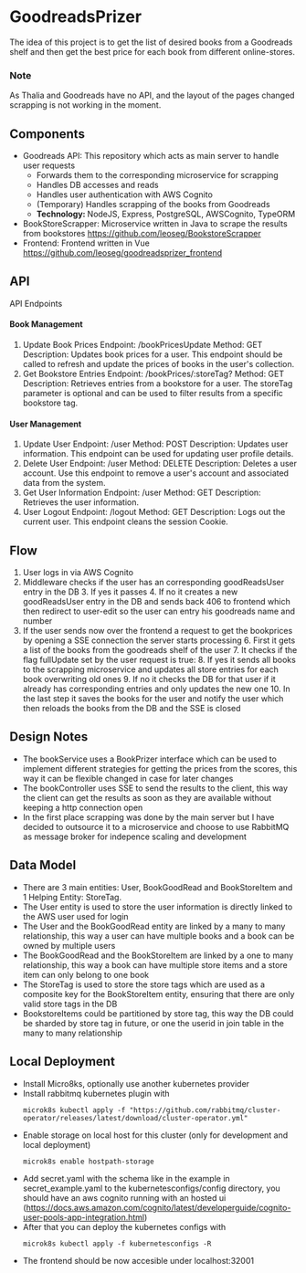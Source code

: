 # GoodreadsPrizer

The idea of this project is to get the list of desired books from
a Goodreads shelf and then get the best price for each book from 
different online-stores.

### Note
As Thalia and Goodreads have no API, and the layout of the pages changed scrapping is not working in the moment. 

## Components
- Goodreads API: This repository which acts as main server to handle user requests
  - Forwards them to the corresponding microservice for scrapping
  - Handles DB accesses and reads
  - Handles user authentication with AWS Cognito
  - (Temporary) Handles scrapping of the books from Goodreads
  - <strong> Technology: </strong> NodeJS, Express, PostgreSQL, AWSCognito, TypeORM
- BookStoreScrapper: Microservice written in Java to scrape the results from bookstores https://github.com/leoseg/BookstoreScrapper
- Frontend: Frontend written in Vue https://github.com/leoseg/goodreadsprizer_frontend
## API
API Endpoints
#### Book Management
1. Update Book Prices
Endpoint: /bookPricesUpdate
Method: GET
Description: Updates book prices for a user. This endpoint should be called to refresh and update the prices of books in the user's collection.
2. Get Bookstore Entries
Endpoint: /bookPrices/:storeTag?
Method: GET
Description: Retrieves entries from a bookstore for a user. The storeTag parameter is optional and can be used to filter results from a specific bookstore tag.
#### User Management
1. Update User
Endpoint: /user
Method: POST
Description: Updates user information. This endpoint can be used for updating user profile details.
2. Delete User
Endpoint: /user
Method: DELETE
Description: Deletes a user account. Use this endpoint to remove a user's account and associated data from the system.
3. Get User Information
Endpoint: /user
Method: GET
Description: Retrieves the user information.
4. User Logout
Endpoint: /logout
Method: GET
Description: Logs out the current user. This endpoint cleans the session Cookie.
## Flow
1. User logs in via AWS Cognito
2. Middleware checks if the user has an corresponding goodReadsUser entry in the DB 
   3. If yes it passes
   4. If no it creates a new goodReadsUser entry in the DB and sends back 406 to frontend which then redirect to user-edit so the user can entry his goodreads name and number
5. If the user sends now over the frontend a request to get the bookprices by opening a SSE connection the server starts processing
   6. First it gets a list of the books from the goodreads shelf of the user
   7. It checks if the flag fullUpdate set by the user request is true:
      8. If yes it sends all books to the scrapping microservice and updates all store entries for each book overwriting old ones
      9. If no it checks the DB for that user if it already has corresponding entries and only updates the new one
   10. In the last step it saves the books for the user and notify the user which then reloads the books from the DB and the SSE is closed


## Design Notes
- The bookService uses a BookPrizer interface which can be used to implement different strategies for getting the prices from the scores, this way it can be flexible changed in case for later changes
- The bookController uses SSE to send the results to the client, this way the client can get the results as soon as they are available without keeping a http connection open
- In the first place scrapping was done by the main server but I have decided to outsource it to a microservice and choose to use RabbitMQ as message broker for indepence scaling and development

## Data Model
- There are 3 main entities: User, BookGoodRead and BookStoreItem and 1 Helping Entity: StoreTag. 
- The User entity is used to store the user information is directly linked to the AWS user used for login
- The User and the BookGoodRead entity are linked by a many to many relationship, this way a user can have multiple books and a book can be owned by multiple users
- The BookGoodRead and the BookStoreItem are linked by a one to many relationship, this way a book can have multiple store items and a store item can only belong to one book
- The StoreTag is used to store the store tags which are used as a composite key for the BookStoreItem entity, ensuring that there are only valid store tags in the DB
- BookstoreItems could be partitioned by store tag, this way the DB could be sharded by store tag in future, or one the userid in join table in the many to many relationship

## Local Deployment
- Install Micro8ks, optionally use another kubernetes provider
- Install rabbitmq kubernetes plugin with
    ```console 
  microk8s kubectl apply -f "https://github.com/rabbitmq/cluster-operator/releases/latest/download/cluster-operator.yml" 
    ```
- Enable storage on local host for this cluster (only for development and local deployment)
    ```console
    microk8s enable hostpath-storage
    ```
- Add secret.yaml with the schema like in the example in secret_example.yaml to the kubernetesconfigs/config directory,  you should have an aws cognito running with an hosted ui (https://docs.aws.amazon.com/cognito/latest/developerguide/cognito-user-pools-app-integration.html)
- After that you can deploy the kubernetes configs with
    ```console
    microk8s kubectl apply -f kubernetesconfigs -R
    ```
- The frontend should be now accesible under localhost:32001
